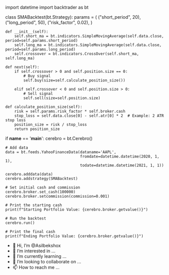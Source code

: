 import datetime
import backtrader as bt

class SMABacktest(bt.Strategy):
    params = (
        ("short_period", 20),
        ("long_period", 50),
        ("risk_factor", 0.02),
    )

    def __init__(self):
        self.short_ma = bt.indicators.SimpleMovingAverage(self.data.close, period=self.params.short_period)
        self.long_ma = bt.indicators.SimpleMovingAverage(self.data.close, period=self.params.long_period)
        self.crossover = bt.indicators.CrossOver(self.short_ma, self.long_ma)

    def next(self):
        if self.crossover > 0 and self.position.size == 0:
            # Buy signal
            self.buy(size=self.calculate_position_size())

        elif self.crossover < 0 and self.position.size > 0:
            # Sell signal
            self.sell(size=self.position.size)

    def calculate_position_size(self):
        risk = self.params.risk_factor * self.broker.cash
        stop_loss = self.data.close[0] - self.atr[0] * 2  # Example: 2 ATR stop loss
        position_size = risk / stop_loss
        return position_size

if __name__ == '__main__':
    cerebro = bt.Cerebro()

    # Add data
    data = bt.feeds.YahooFinanceData(dataname='AAPL',
                                     fromdate=datetime.datetime(2020, 1, 1),
                                     todate=datetime.datetime(2021, 1, 1))

    cerebro.adddata(data)
    cerebro.addstrategy(SMABacktest)

    # Set initial cash and commission
    cerebro.broker.set_cash(100000)
    cerebro.broker.setcommission(commission=0.001)

    # Print the starting cash
    print(f"Starting Portfolio Value: {cerebro.broker.getvalue()}")

    # Run the backtest
    cerebro.run()

    # Print the final cash
    print(f"Ending Portfolio Value: {cerebro.broker.getvalue()}")
- 👋 Hi, I’m @Asilbekshox
- 👀 I’m interested in ...
- 🌱 I’m currently learning ...
- 💞️ I’m looking to collaborate on ...
- 📫 How to reach me ...

<!---
Asilbekshox/Asilbekshox is a ✨ special ✨ repository because its `README.md` (this file) appears on your GitHub profile.
You can click the Preview link to take a look at your changes.
--->
